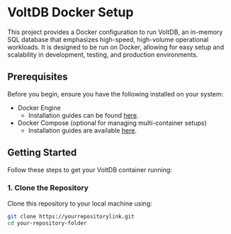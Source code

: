 # VoltDB Docker Setup

This project provides a Docker configuration to run VoltDB, an in-memory SQL database that emphasizes high-speed, high-volume operational workloads. It is designed to be run on Docker, allowing for easy setup and scalability in development, testing, and production environments.

## Prerequisites

Before you begin, ensure you have the following installed on your system:

- Docker Engine
  - Installation guides can be found [here](https://docs.docker.com/engine/install/).
- Docker Compose (optional for managing multi-container setups)
  - Installation guides are available [here](https://docs.docker.com/compose/install/).

## Getting Started

Follow these steps to get your VoltDB container running:

### 1. Clone the Repository

Clone this repository to your local machine using:

```bash
git clone https://yourrepositorylink.git
cd your-repository-folder

